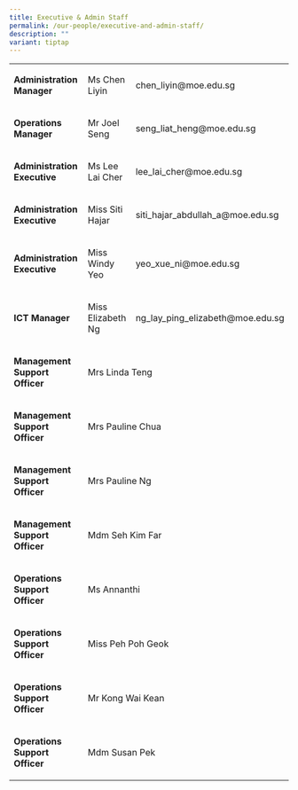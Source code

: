 ```yaml
---
title: Executive & Admin Staff
permalink: /our-people/executive-and-admin-staff/
description: ""
variant: tiptap
---
```

<table style="minWidth: 75px">
<colgroup>
<col>
<col>
<col>
</colgroup>
<tbody>
<tr>
<td rowspan="1" colspan="1">
<p><strong>Administration Manager</strong>
</p>
</td>
<td rowspan="1" colspan="1">
<p>Ms Chen Liyin</p>
</td>
<td rowspan="1" colspan="1">
<p>chen_liyin@moe.edu.sg</p>
</td>
</tr>
<tr>
<td rowspan="1" colspan="1">
<p><strong>Operations Manager</strong>
</p>
</td>
<td rowspan="1" colspan="1">
<p>Mr Joel Seng</p>
</td>
<td rowspan="1" colspan="1">
<p>seng_liat_heng@moe.edu.sg</p>
</td>
</tr>
<tr>
<td rowspan="1" colspan="1">
<p><strong>Administration Executive</strong>
</p>
</td>
<td rowspan="1" colspan="1">
<p>Ms Lee Lai Cher</p>
</td>
<td rowspan="1" colspan="1">
<p>lee_lai_cher@moe.edu.sg</p>
</td>
</tr>
<tr>
<td rowspan="1" colspan="1">
<p><strong>Administration Executive</strong>
</p>
</td>
<td rowspan="1" colspan="1">
<p>Miss Siti Hajar</p>
</td>
<td rowspan="1" colspan="1">
<p>siti_hajar_abdullah_a@moe.edu.sg</p>
</td>
</tr>
<tr>
<td rowspan="1" colspan="1">
<p><strong>Administration Executive</strong>
</p>
</td>
<td rowspan="1" colspan="1">
<p>Miss Windy Yeo</p>
</td>
<td rowspan="1" colspan="1">
<p>yeo_xue_ni@moe.edu.sg</p>
</td>
</tr>
<tr>
<td rowspan="1" colspan="1">
<p><strong>ICT Manager</strong>
</p>
</td>
<td rowspan="1" colspan="1">
<p>Miss Elizabeth Ng</p>
</td>
<td rowspan="1" colspan="1">
<p>ng_lay_ping_elizabeth@moe.edu.sg</p>
</td>
</tr>
<tr>
<td rowspan="1" colspan="1">
<p><strong>Management Support Officer</strong>
</p>
</td>
<td rowspan="1" colspan="2">
<p>Mrs Linda Teng</p>
</td>
</tr>
<tr>
<td rowspan="1" colspan="1">
<p><strong>Management Support Officer</strong>
</p>
</td>
<td rowspan="1" colspan="2">
<p>Mrs Pauline Chua</p>
</td>
</tr>
<tr>
<td rowspan="1" colspan="1">
<p><strong>Management Support Officer</strong>
</p>
</td>
<td rowspan="1" colspan="2">
<p>Mrs Pauline Ng</p>
</td>
</tr>
<tr>
<td rowspan="1" colspan="1">
<p><strong>Management Support Officer</strong>
</p>
</td>
<td rowspan="1" colspan="2">
<p>Mdm Seh Kim Far</p>
</td>
</tr>
<tr>
<td rowspan="1" colspan="1">
<p><strong>Operations Support Officer</strong>
</p>
</td>
<td rowspan="1" colspan="2">
<p>Ms Annanthi</p>
</td>
</tr>
<tr>
<td rowspan="1" colspan="1">
<p><strong>Operations Support Officer</strong>
</p>
</td>
<td rowspan="1" colspan="2">
<p>Miss Peh Poh Geok</p>
</td>
</tr>
<tr>
<td rowspan="1" colspan="1">
<p><strong>Operations Support Officer</strong>
</p>
</td>
<td rowspan="1" colspan="2">
<p>Mr Kong Wai Kean</p>
</td>
</tr>
<tr>
<td rowspan="1" colspan="1">
<p><strong>Operations Support Officer</strong>
</p>
</td>
<td rowspan="1" colspan="2">
<p>Mdm Susan Pek</p>
</td>
</tr>
</tbody>
</table>
<p></p>